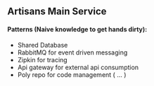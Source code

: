 ## Artisans Main Service

#### Patterns (Naive knowledge to get hands dirty):

- Shared Database
- RabbitMQ for event driven messaging
- Zipkin for tracing
- Api gateway for external api consumption
- Poly repo for code management ( ... )
